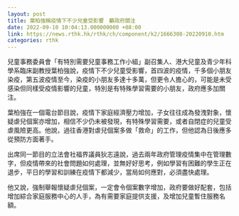 ```yaml
---
layout: post
title: 葉柏強稱疫情下不少兒童受影響　籲政府關注
date: 2022-09-10 10:04:13.000000000 +08:00
link: https://news.rthk.hk/rthk/ch/component/k2/1666308-20220910.htm
categories: rthk
---
```


兒童事務委員會「有特別需要兒童事務工作小組」副召集人、港大兒童及青少年科學系臨床副教授葉柏強說，疫情下不少兒童受影響，首四波的疫情，千多個小朋友染疫，第五波疫情至今，染疫的小朋友多達十多萬，但更令人擔心的，可能是未受感染但同樣受疫情影響的兒童，特別是有特殊學習需要的小朋友，政府應多加關注。

葉柏強在一個電台節目說，疫情下家庭經濟壓力增加，子女往往成為發洩對象，懷疑虐兒個案亦增加，相信不少仍未被發現，有特殊學習需要，或者自閉症的兒童受虐風險更高。他說，過往香港對虐兒個案多做「救命」的工作，但他認為日後應多從預防方面著手。

出席同一節目的立法會社福界議員狄志遠說，過去兩年政府管理疫情集中在管理數字，但疫情帶來的社會問題如何處理，並無好好思考，例如學習有困難的學生正在退步，平日的學習和訓練在疫情下都減少，當局如何應對，必須盡快處理。

他又說，強制舉報懷疑虐兒個案，一定會令個案數字增加，政府要做好配套，包括增加綜合家庭服務中心的人手，為有需要家庭提供支援，及增加兒童暫住服務名額。
